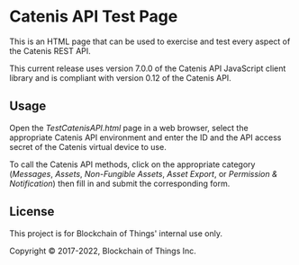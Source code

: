 # Catenis API Test Page

This is an HTML page that can be used to exercise and test every aspect of the Catenis REST API.

This current release uses version 7.0.0 of the Catenis API JavaScript client library and is compliant with version 0.12
 of the Catenis API.

## Usage

Open the *TestCatenisAPI.html* page in a web browser, select the appropriate Catenis API environment and enter the ID
 and the API access secret of the Catenis virtual device to use.
 
To call the Catenis API methods, click on the appropriate category (*Messages*, *Assets*, *Non-Fungible Assets*, *Asset Export*, or *Permission & Notification*)
 then fill in and submit the corresponding form.
 
## License

This project is for Blockchain of Things' internal use only.

Copyright © 2017-2022, Blockchain of Things Inc.